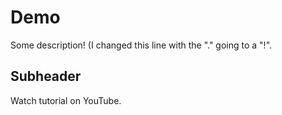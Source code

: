 # Demo

Some description! (I changed this line with the "." going to a "!".

## Subheader

Watch tutorial on YouTube. 
